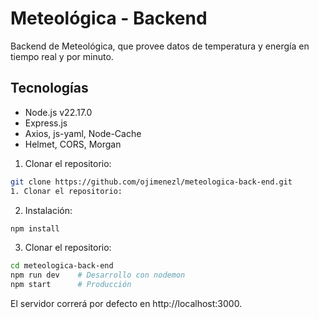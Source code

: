 # Meteológica - Backend

Backend de Meteológica, que provee datos de temperatura y energía en tiempo real y por minuto.

## Tecnologías

- Node.js v22.17.0
- Express.js
- Axios, js-yaml, Node-Cache
- Helmet, CORS, Morgan
  
1. Clonar el repositorio:
```bash
git clone https://github.com/ojimenezl/meteologica-back-end.git
1. Clonar el repositorio:
```
2. Instalación:
```bash
npm install
```
3. Clonar el repositorio:
```bash
cd meteologica-back-end
npm run dev    # Desarrollo con nodemon
npm start      # Producción
```
El servidor correrá por defecto en http://localhost:3000.
